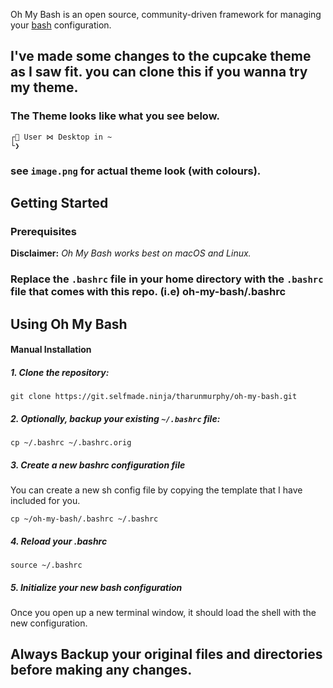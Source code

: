 Oh My Bash is an open source, community-driven framework for managing your [bash](https://www.gnu.org/software/bash/) configuration.

## I've made some changes to the cupcake theme as I saw fit. you can clone this if you wanna try my theme.

### The Theme looks like what you see below.

```shell
┌🔺 User ⋈ Desktop in ~
└❯
```
### see `image.png` for actual theme look (with colours).

## Getting Started

### Prerequisites

__Disclaimer:__ _Oh My Bash works best on macOS and Linux._

### Replace the `.bashrc` file in your home directory with the `.bashrc` file that comes with this repo. (i.e) oh-my-bash/.bashrc

## Using Oh My Bash

#### Manual Installation

##### 1. Clone the repository:

```shell
git clone https://git.selfmade.ninja/tharunmurphy/oh-my-bash.git
```

##### 2. *Optionally*, backup your existing `~/.bashrc` file:

```shell
cp ~/.bashrc ~/.bashrc.orig
```

##### 3. Create a new bashrc configuration file

You can create a new sh config file by copying the template that I have included for you.

```shell
cp ~/oh-my-bash/.bashrc ~/.bashrc
```

##### 4. Reload your .bashrc

```shell
source ~/.bashrc
```

##### 5. Initialize your new bash configuration

Once you open up a new terminal window, it should load the shell with the new configuration.

## Always Backup your original files and directories before making any changes.
